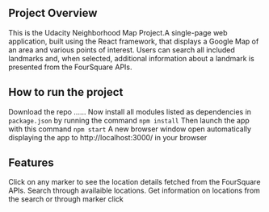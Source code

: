 ## 	Project Overview

This is the Udacity Neighborhood Map Project.A single-page web application, built using the React framework, that displays a Google Map of an area and various points of interest. Users can search all included landmarks and, when selected, additional information about a landmark is presented from the FourSquare APIs.

## How to run the project

Download the repo ......
Now install all modules listed as dependencies in `package.json` by running the command `npm install`
Then launch the app with this command `npm start`
A new browser window open automatically displaying the app to http://localhost:3000/ in your browser

## Features
Click on any marker to see the location details fetched from the FourSquare APIs.
Search through availaible locations.
Get information on locations from the search or through marker click